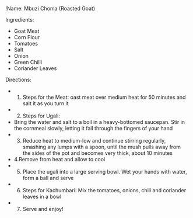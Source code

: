 !Name: Mbuzi Choma (Roasted Goat)

Ingredients:
- Goat Meat
- Corn Flour
- Tomatoes
- Salt
- Onion
- Green Chilli
- Coriander Leaves

Directions:
- 1. Steps for the Meat: 
oast meat over medium heat for 50 minutes and salt it as you turn it
- 2. Steps for Ugali:
- Bring the water and salt to a boil in a heavy-bottomed saucepan. Stir in the cornmeal slowly, letting it fall through the fingers of your hand
- 3. Reduce heat to medium-low and continue stirring regularly, smashing any lumps with a spoon, until the mush pulls away from the sides of the pot and becomes very thick, about 10 minutes
- 4.Remove from heat and allow to cool
- 5. Place the ugali into a large serving bowl. Wet your hands with water, form a ball and serve
- 6. Steps for Kachumbari: Mix the tomatoes, onions, chili and coriander leaves in a bowl
- 7. Serve and enjoy!
